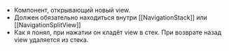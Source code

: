 - Компонент, открывающий новый view. 
- Должен обязательно находиться внутри [[NavigationStack]] или [[NavigationSplitView]]
- Как я понял, при нажатии он кладёт view в стек. При возврате назад view удаляется из стека.